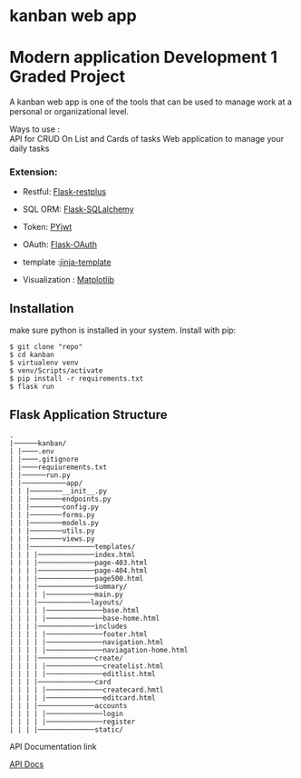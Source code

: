 # kanban web  app 
# Modern application Development 1 Graded Project

A kanban web app is one of the tools that can be used  to manage work at a personal or organizational level.

Ways to use :  
API for CRUD On List and Cards of tasks 
Web application to manage your daily tasks

### Extension:
- Restful: [Flask-restplus](http://flask-restplus.readthedocs.io/en/stable/)

- SQL ORM: [Flask-SQLalchemy](https://flask-sqlalchemy.palletsprojects.com/en/latest/)

- Token: [PYjwt](https://pyjwt.readthedocs.io/en/stable/)

- OAuth: [Flask-OAuth](https://flask-login.readthedocs.io/en/latest/)

- template :[jinja-template](https://jinja.palletsprojects.com/en/3.1.x/)

- Visualization : [Matplotlib](https://matplotlib.org/)

## Installation
make sure python is installed in  your system.
Install with pip:

```
$ git clone "repo"
$ cd kanban
$ virtualenv venv
$ venv/Scripts/activate
$ pip install -r requirements.txt
$ flask run
```
## Flask Application Structure
```
.
|──────kanban/
| |────.env
| |────.gitignore
| |────requiurements.txt
| |──────run.py
| |───────────app/
| | |────────__init__.py
| | |────────endpoints.py
| | |────────config.py
| | |────────forms.py
| | |────────models.py
| | |────────utils.py
| | |────────views.py
| | |────────────────templates/
| | | |──────────────index.html
| | | |──────────────page-403.html
| | | |──────────────page-404.html
| | | |──────────────page500.html
| | | |──────────────summary/
| | | | |────────────main.py
| | | |─────────────layouts/
| | | | |──────────────base.html
| | | | |──────────────base-home.html
| | | |──────────────includes
| | | | |──────────────footer.html
| | | | |──────────────navigation.html
| | | | |──────────────naviagation-home.html
| | | |──────────────create/
| | | | |──────────────createlist.html
| | | | |──────────────editlist.html
| | | |──────────────card
| | | | |──────────────createcard.hmtl
| | | | |──────────────editcard.html
| | | |──────────────accounts
| | | | |──────────────login
| | | | |──────────────register
| | | |──────────────static/

```


API Documentation link

[API Docs](https://documenter.getpostman.com/view/17092710/2s83KNj76P#b478a8ad-bf79-41a1-a690-87d3cca3ce87)
